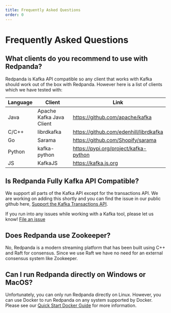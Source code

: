 ```yaml
---
title: Frequently Asked Questions
order: 0
---
```

# Frequently Asked Questions

## What clients do you recommend to use with Redpanda?

Redpanda is Kafka API compatible so any client that works with Kafka
should work out of the box with Redpanda. However here is a list of clients
which we have tested with:

| Language | Client | Link |
| -------- | ------ | ---- |
| Java | Apache Kafka Java Client | https://github.com/apache/kafka |
| C/C++ | librdkafka | https://github.com/edenhill/librdkafka |
| Go | Sarama | https://github.com/Shopify/sarama |
| Python | kafka-python | https://pypi.org/project/kafka-python |
| JS | KafkaJS | https://kafka.js.org |

## Is Redpanda Fully Kafka API Compatible?

We support all parts of the Kafka API except for the transactions API. We are
working on adding this shortly and you can find the issue in our public
github here, [Support the Kafka Transactions API](https://github.com/vectorizedio/redpanda/issues/445). 

If you run into any issues while working with a Kafka tool, please let us know! [File an issue](https://github.com/vectorizedio/redpanda/issues/new)

## Does Redpanda use Zookeeper?

No, Redpanda is a modern streaming platform that has been built using C++ and
Raft for consensus. Since we use Raft we have no need for an external consensus
system like Zookeeper.

## Can I run Redpanda directly on Windows or MacOS?

Unfortunately, you can only run Redpanda directly on Linux. However, you can
use Docker to run Redpanda on any system supported by Docker. Please see our
[Quick Start Docker Guide](quick-start-docker) for more information.

